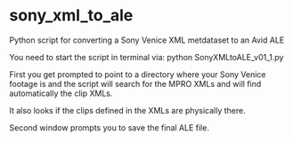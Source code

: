 # sony_xml_to_ale
Python script for converting a Sony Venice XML metdataset to an Avid ALE

You need to start the script in terminal via: python SonyXMLtoALE_v01_1.py

First you get prompted to point to a directory where your Sony Venice footage is and the 
script will search for the MPRO XMLs and will find automatically the clip XMLs.

It also looks if the clips defined in the XMLs are physically there.

Second window prompts you to save the final ALE file.
